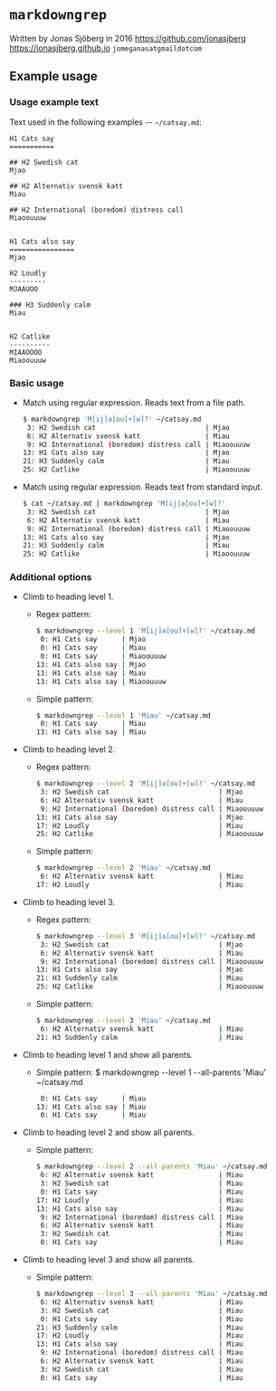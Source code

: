 `markdowngrep`
==============

Written by Jonas Sjöberg in 2016
<https://github.com/jonasjberg>
<https://jonasjberg.github.io>
`jomeganasatgmaildotcom`




Example usage
-------------

### Usage example text
Text used in the following examples -- `~/catsay.md`:

```
H1 Cats say
===========

## H2 Swedish cat
Mjao

## H2 Alternativ svensk katt
Miau

## H2 International (boredom) distress call
Miaoouuuw


H1 Cats also say
================
Mjao

H2 Loudly
---------
MJAAUOO

### H3 Suddenly calm
Miau


H2 Catlike
----------
MIAAOOOO
Miaoouuuw

```


### Basic usage

* Match using regular expression. Reads text from a file path.
    ```bash
    $ markdowngrep 'M[ij]a[ou]+[w]?' ~/catsay.md
     3: H2 Swedish cat                           | Mjao      
     6: H2 Alternativ svensk katt                | Miau      
     9: H2 International (boredom) distress call | Miaoouuuw 
    13: H1 Cats also say                         | Mjao      
    21: H3 Suddenly calm                         | Miau      
    25: H2 Catlike                               | Miaoouuuw
    ```

* Match using regular expression. Reads text from standard input.
    ```bash
    $ cat ~/catsay.md | markdowngrep 'M[ij]a[ou]+[w]?'
     3: H2 Swedish cat                           | Mjao      
     6: H2 Alternativ svensk katt                | Miau      
     9: H2 International (boredom) distress call | Miaoouuuw 
    13: H1 Cats also say                         | Mjao      
    21: H3 Suddenly calm                         | Miau      
    25: H2 Catlike                               | Miaoouuuw
    ```
    
### Additional options

* Climb to heading level 1.
    * Regex pattern:
        ```bash
        $ markdowngrep --level 1 'M[ij]a[ou]+[w]?' ~/catsay.md
         0: H1 Cats say      | Mjao      
         0: H1 Cats say      | Miau      
         0: H1 Cats say      | Miaoouuuw 
        13: H1 Cats also say | Mjao      
        13: H1 Cats also say | Miau      
        13: H1 Cats also say | Miaoouuuw
        ```
    
    * Simple pattern:
        ```bash
        $ markdowngrep --level 1 'Miau' ~/catsay.md
         0: H1 Cats say      | Miau      
        13: H1 Cats also say | Miau      
        ```

* Climb to heading level 2.
    * Regex pattern:
        ```bash
        $ markdowngrep --level 2 'M[ij]a[ou]+[w]?' ~/catsay.md
         3: H2 Swedish cat                           | Mjao      
         6: H2 Alternativ svensk katt                | Miau      
         9: H2 International (boredom) distress call | Miaoouuuw 
        13: H1 Cats also say                         | Mjao      
        17: H2 Loudly                                | Miau      
        25: H2 Catlike                               | Miaoouuuw
        ```
    
    * Simple pattern:
        ```bash
        $ markdowngrep --level 2 'Miau' ~/catsay.md
         6: H2 Alternativ svensk katt                | Miau      
        17: H2 Loudly                                | Miau      
        ```
    
* Climb to heading level 3.
    * Regex pattern:
        ```bash
        $ markdowngrep --level 3 'M[ij]a[ou]+[w]?' ~/catsay.md
         3: H2 Swedish cat                           | Mjao      
         6: H2 Alternativ svensk katt                | Miau      
         9: H2 International (boredom) distress call | Miaoouuuw 
        13: H1 Cats also say                         | Mjao      
        21: H3 Suddenly calm                         | Miau      
        25: H2 Catlike                               | Miaoouuuw
        ```
    
    * Simple pattern:
        ```bash
        $ markdowngrep --level 3 'Miau' ~/catsay.md
         6: H2 Alternativ svensk katt                | Miau      
        21: H3 Suddenly calm                         | Miau      
        ```
        

* Climb to heading level 1 and show all parents.
    * Simple pattern:
        $ markdowngrep --level 1 --all-parents 'Miau' ~/catsay.md
        ```bash
         0: H1 Cats say      | Miau      
        13: H1 Cats also say | Miau      
         0: H1 Cats say      | Miau
        ```

* Climb to heading level 2 and show all parents.
    * Simple pattern:
        ```bash
        $ markdowngrep --level 2 --all-parents 'Miau' ~/catsay.md
         6: H2 Alternativ svensk katt                | Miau      
         3: H2 Swedish cat                           | Miau      
         0: H1 Cats say                              | Miau      
        17: H2 Loudly                                | Miau      
        13: H1 Cats also say                         | Miau      
         9: H2 International (boredom) distress call | Miau      
         6: H2 Alternativ svensk katt                | Miau      
         3: H2 Swedish cat                           | Miau      
         0: H1 Cats say                              | Miau      
        ```

* Climb to heading level 3 and show all parents.
    * Simple pattern:
        ```bash
        $ markdowngrep --level 3 --all-parents 'Miau' ~/catsay.md
         6: H2 Alternativ svensk katt                | Miau      
         3: H2 Swedish cat                           | Miau      
         0: H1 Cats say                              | Miau      
        21: H3 Suddenly calm                         | Miau      
        17: H2 Loudly                                | Miau      
        13: H1 Cats also say                         | Miau      
         9: H2 International (boredom) distress call | Miau      
         6: H2 Alternativ svensk katt                | Miau      
         3: H2 Swedish cat                           | Miau      
         0: H1 Cats say                              | Miau      
        ```
